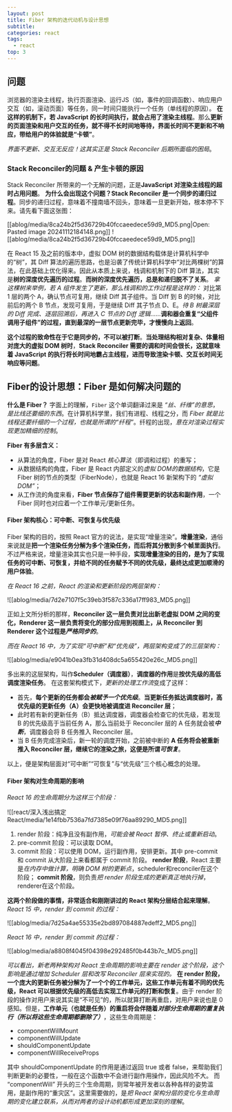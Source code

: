 ```yaml
---
layout: post
title: Fiber 架构的迭代动机与设计思想
subtitle: 
categories: react
tags:
  - react
top: 3
---
```



##  问题
浏览器的渲染主线程，执行页面渲染、运行JS（如，事件的回调函数）、响应用户交互（如，滚动页面）等任务，同一时间只能执行一个任务（单线程的原因）。
**在这样的机制下，若 JavaScript 的长时间执行，就会占用了渲染主线程**。那么**更新的页面渲染和用户交互的任务，就不得不长时间地等待，界面长时间不更新和不响应，带给用户的体验就是“卡顿”**。

*界面不更新、交互无反应！这其实正是 Stack Reconciler 后期所面临的困局*。

### Stack Reconciler的问题 & 产生卡顿的原因

Stack Reconciler 所带来的一个无解的问题，正是**JavaScript 对渲染主线程的超时占用问题**。
**为什么会出现这个问题？Stack Reconciler 是一个同步的递归过程**。同步的递归过程，意味着不撞南墙不回头，意味着一旦更新开始，根本停不下来。请先看下面这张图：

[[ablog/media/8ca24b2f5d36729b40fccaeedece59d9_MD5.png|Open: Pasted image 20241112184148.png]]
![[ablog/media/8ca24b2f5d36729b40fccaeedece59d9_MD5.png]]

在 React 15 及之前的版本中，虚拟 DOM 树的数据结构载体是计算机科学中的“树”，其 Diff 算法的遍历思路，也是沿袭了传统计算机科学中“对比两棵树”的算法，在此基础上优化得来。因此从本质上来说，栈调和机制下的 Diff 算法，其实是**树的深度优先遍历的过程**。**而树的深度优先遍历，总是和递归脱不了关系**。
*拿这棵树来举例，若 A 组件发生了更新，那么栈调和的工作过程是这样的：* 对比第 1 层的两个 A，确认节点可复用，继续 Diff 其子组件。当 Diff 到 B 的时候，对比前后的两个 B 节点，发现可复用，于是继续 Diff 其子节点 D、E。*待 B 树最深层的 Diff 完成、逐层回溯后，再进入 C 节点的 Diff 逻辑*......**调和器会重复“父组件调用子组件”的过程，直到最深的一层节点更新完毕，才慢慢向上返回**。

**这个过程的致命性在于它是同步的，不可以被打断**。**当处理结构相对复杂、体量相对庞大的虚拟 DOM 树时**，**Stack Reconciler 需要的调和时间会很长，这就意味着 JavaScript 的执行将长时间地霸占主线程，进而导致渲染卡顿、交互长时间无响应等问题**。

## Fiber的设计思想：Fiber 是如何解决问题的

**什么是 Fiber？** 字面上的理解，`Fiber` 这个单词翻译过来是 *“丝、纤维”的意思*，*是比线还要细的东西*。在计算机科学里，我们有进程、线程之分，而 *Fiber 就是比线程还要纤细的一个过程，也就是所谓的“纤程”*。纤程的出现，*意在对渲染过程实现更加精细的控制*。

**Fiber 有多层含义：**
- 从算法的角度，Fiber 是对 React *核心算法*（即调和过程）的重写；
- 从数据结构的角度，Fiber 是 React 内部定义的*虚拟 DOM的数据结构*，它是 Fiber 树的节点的类型（FiberNode），也就是 React 16 新架构下的 *“虚拟 DOM”*；
- 从工作流的角度来看，**Fiber 节点保存了组件需要更新的状态和副作用**，一个 Fiber 同时也对应着一个工作单元/更新任务。

#### Fiber 架构核心：可中断、可恢复与优先级

Fiber 架构的目的，按照 React 官方的说法，是实现“增量渲染”。**增量渲染**，通俗来说就是**把一个渲染任务分解为多个渲染任务，而后将其分散到多个帧里面执行**。不过严格来说，增量渲染其实也只是一种手段，**实现增量渲染的目的，是为了实现任务的可中断、可恢复，并给不同的任务赋予不同的优先级，最终达成更加顺滑的用户体验**。

*在 React 16 之前，React 的渲染和更新阶段的两层架构：*

![[ablog/media/7d2e7107f5c39eb3f587c336a17ff983_MD5.png]]

正如上文所分析的那样，**Reconciler 这一层负责对比出新老虚拟 DOM 之间的变化，Renderer 这一层负责将变化的部分应用到视图上，从 Reconciler 到 Renderer 这个过程是*严格同步的***。

*而在 React 16 中，为了实现“可中断”和“优先级”，两层架构变成了的三层架构：*

![[ablog/media/e9041b0ea3fb31d408dc5a655420e26c_MD5.png]]

多出来的这层架构，叫作**Scheduler（调度器）**，**调度器的作用**是**按优先级的高低调度渲染任务**。
在这套架构模式下，*更新的处理工作流*变成了这样：
- 首先，**每个更新的任务都会*被赋予一个优先级***。**当更新任务抵达调度器时，高优先级的更新任务（A）会更快地被调度进 Reconciler 层**；
- 此时若有新的更新任务（B）抵达调度器，调度器会检查它的优先级，若发现 B 的优先级高于当前任务 A，那么当前处于 Reconciler 层的 A 任务就会被***中断***，调度器会将 B 任务推入 Reconciler 层。
- 当 B 任务完成渲染后，新一轮的调度开始，之前被中断的 **A 任务将会被重新推入 Reconciler 层，继续它的渲染之旅，这便是所谓*可恢复***。

以上，便是架构层面对“可中断”“可恢复”与“优先级”三个核心概念的处理。

#### Fiber 架构对生命周期的影响

*React 16 的生命周期分为这样三个阶段：*

![[react/深入浅出搞定 React/media/1e14fbb7536a7fd7385e09f76aa89290_MD5.png]]

1. render 阶段：纯净且没有副作用，*可能会被 React 暂停、终止或重新启动*。
2. pre-commit 阶段：可以读取 DOM。
3. commit 阶段：可以使用 DOM，运行副作用，安排更新。其中 pre-commit 和 commit 从大阶段上来看都属于 commit 阶段。
**render 阶段**，React 主要是*在内存中做计算，明确 DOM 树的更新点*，scheduler和reconciler在这个阶段；
**commit 阶段**，则负责*把 render 阶段生成的更新真正地执行掉*，renderer在这个阶段。

**这两个阶段做的事情，非常适合和刚刚讲过的 React 架构分层结合起来理解**。
*React 15 中，render 到 commit 的过程：*

![[ablog/media/7d25a4ae55335e2bd897084887edeff2_MD5.png]]

*React 16 中，render 到 commit 的过程：*

![[ablog/media/a8808f4045f04398e292485f0b443b7c_MD5.png]]


*可以看出，新老两种架构对 React 生命周期的影响主要在 render 这个阶段，这个影响是通过增加 Scheduler 层和改写 Reconciler 层来实现的。*
**在 render 阶段，一个庞大的更新任务被分解为了一个个的工作单元，这些工作单元有着不同的优先级，React 可以根据优先级的高低去实现工作单元的打断和恢复**。由于 render 阶段的操作对用户来说其实是“不可见”的，所以就算打断再重启，对用户来说也是 0 感知。但是，**工作单元（也就是任务）的重启将会伴随着*对部分生命周期的重复执行（所以将这些生命周期都删除了）***，这些生命周期是：

* componentWillMount
* componentWillUpdate
* shouldComponentUpdate
* componentWillReceiveProps

其中 shouldComponentUpdate 的作用是通过返回 true 或者 false，来帮助我们判断更新的必要性，一般在这个函数中不会进行副作用操作，因此风险不大。
而 “componentWill” 开头的三个生命周期，则常年被开发者以各种各样的姿势滥用，是副作用的“重灾区”。这里需要做的，是*把 React 架构分层的变化与生命周期的变化建立联系，从而对两者的设计动机都形成更加深刻的理解*。
